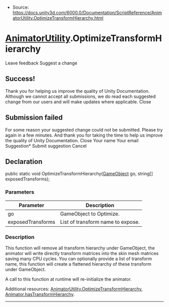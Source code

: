 * Source: https://docs.unity3d.com/6000.0/Documentation/ScriptReference/AnimatorUtility.OptimizeTransformHierarchy.html

#  [AnimatorUtility](https://docs.unity3d.com/6000.0/Documentation/ScriptReference/AnimatorUtility.html).OptimizeTransformHierarchy
Leave feedback
Suggest a change
## Success!
Thank you for helping us improve the quality of Unity Documentation. Although we cannot accept all submissions, we do read each suggested change from our users and will make updates where applicable.
Close
## Submission failed
For some reason your suggested change could not be submitted. Please <a>try again</a> in a few minutes. And thank you for taking the time to help us improve the quality of Unity Documentation.
Close
Your name Your email Suggestion* Submit suggestion
Cancel
## Declaration
public static void OptimizeTransformHierarchy([GameObject](https://docs.unity3d.com/6000.0/Documentation/ScriptReference/GameObject.html) go, string[] exposedTransforms); 
### Parameters
Parameter | Description  
---|---  
go | GameObject to Optimize.  
exposedTransforms | List of transform name to expose.  
### Description
This function will remove all transform hierarchy under GameObject, the animator will write directly transform matrices into the skin mesh matrices saving many CPU cycles.
You can optionally provide a list of transform name, this function will create a flattened hierarchy of these transform under GameObject.  
  
A call to this function at runtime will re-initialize the animator.  
  
Additional resources: [AnimatorUtility.OptimizeTransformHierarchy](https://docs.unity3d.com/6000.0/Documentation/ScriptReference/AnimatorUtility.OptimizeTransformHierarchy.html), [Animator.hasTransformHierarchy](https://docs.unity3d.com/6000.0/Documentation/ScriptReference/Animator-hasTransformHierarchy.html).
* * *
